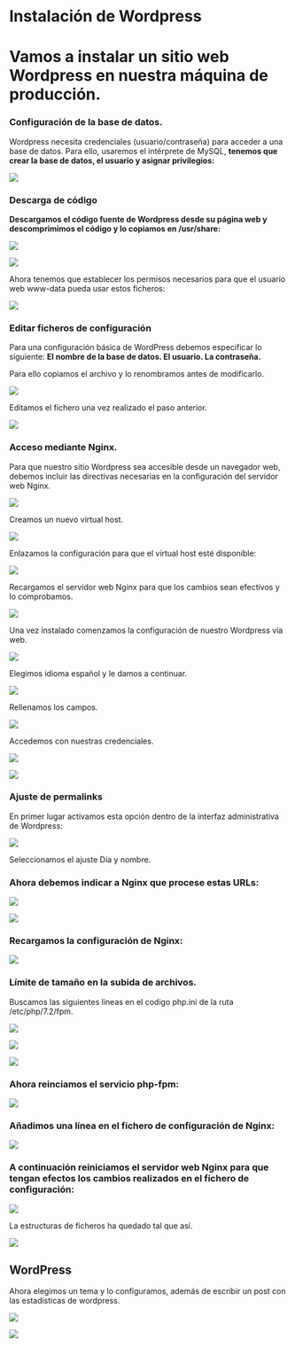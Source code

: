 # Instalación de Wordpress
# Vamos a instalar un sitio web Wordpress en nuestra máquina de producción.

### Configuración de la base de datos.
Wordpress necesita credenciales (usuario/contraseña) para acceder a una base de datos. Para ello, usaremos el intérprete de MySQL, **tenemos que crear la base de datos, el usuario y asignar privilegios:**

![](imagen/1.PNG)


### Descarga de código
**Descargamos el código fuente de Wordpress desde su página web y descomprimimos el código y lo copiamos en /usr/share:**

![](imagen/2.PNG)

![](imagen/3.PNG)

Ahora tenemos que establecer los permisos necesarios para que el usuario web www-data pueda usar estos ficheros:

![](imagen/4.PNG)

### Editar ficheros de configuración
Para una configuración básica de WordPress debemos especificar lo siguiente:
**El nombre de la base de datos.
El usuario.
La contraseña.**

Para ello copiamos el archivo y lo renombramos antes de modificarlo.

![](imagen/5.PNG)

Editamos el fichero una vez realizado el paso anterior.

![](imagen/6.PNG)

### Acceso mediante Nginx.
Para que nuestro sitio Wordpress sea accesible desde un navegador web, debemos incluir las directivas necesarias en la configuración del servidor web Nginx.

![](imagen/7.0.PNG)

Creamos un nuevo virtual host.

![](imagen/7.PNG)

Enlazamos la configuración para que el virtual host esté disponible:

![](imagen/8.PNG)

Recargamos el servidor web Nginx para que los cambios sean efectivos y lo comprobamos.

![](imagen/9.PNG)


Una vez instalado comenzamos la configuración de nuestro Wordpress vía web.

![](imagen/10.PNG)

Elegimos idioma español y le damos a continuar.

![](imagen/11.PNG)

Rellenamos los campos.

![](imagen/12.PNG)

Accedemos con nuestras credenciales.

![](imagen/13.PNG)

![](imagen/14.PNG)

### Ajuste de permalinks
En primer lugar activamos esta opción dentro de la interfaz administrativa de Wordpress:

![](imagen/15.PNG)

Seleccionamos el ajuste Día y nombre.

### Ahora debemos indicar a Nginx que procese estas URLs:

![](imagen/16.0.PNG)


![](imagen/16.PNG)


### Recargamos la configuración de Nginx:

![](imagen/17.PNG)


### Límite de tamaño en la subida de archivos.

Buscamos las siguientes lineas en el codigo php.ini de la ruta /etc/php/7.2/fpm.

![](imagen/18.PNG)

![](imagen/19.PNG)

![](imagen/20.PNG)

### Ahora reinciamos el servicio php-fpm:

![](imagen/21.PNG)

### Añadimos una línea en el fichero de configuración de Nginx:

![](imagen/22.PNG)

### A continuación reiniciamos el servidor web Nginx para que tengan efectos los cambios realizados en el fichero de configuración:

![](imagen/23.PNG)

La estructuras de ficheros ha quedado tal que así.

![](imagen/24.PNG)

## WordPress

Ahora elegimos un tema y lo configuramos, además de escribir un post con las estadísticas de wordpress.

![](imagen/26.PNG)

![](imagen/25.PNG)
